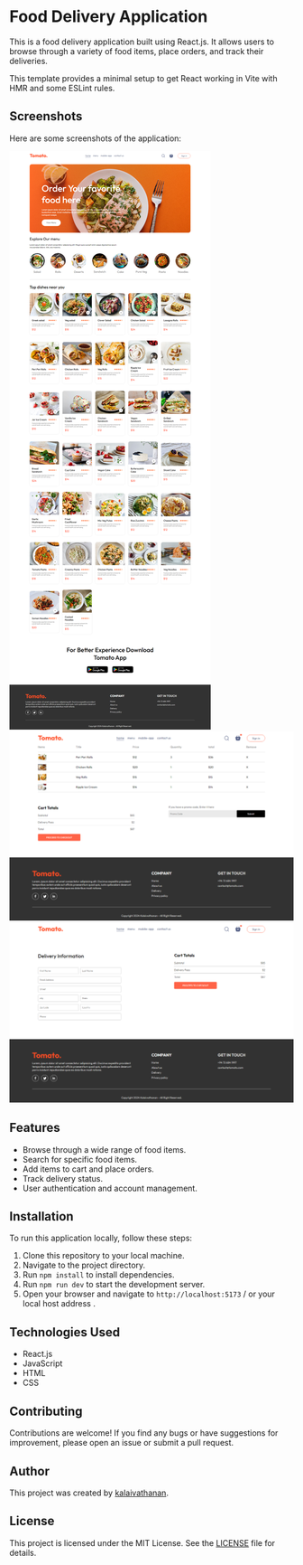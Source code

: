 # Food Delivery Application

This is a food delivery application built using React.js. It allows users to browse through a variety of food items, place orders, and track their deliveries.

This template provides a minimal setup to get React working in Vite with HMR and some ESLint rules.

## Screenshots

Here are some screenshots of the application:

![Screenshot 1](src/assets/homeScreen.png)
![Screenshot 2](src/assets/cartScreen.png)
![Screenshot 3](src/assets/placeOrder.png)

## Features

- Browse through a wide range of food items.
- Search for specific food items.
- Add items to cart and place orders.
- Track delivery status.
- User authentication and account management.

## Installation

To run this application locally, follow these steps:

1. Clone this repository to your local machine.
2. Navigate to the project directory.
3. Run `npm install` to install dependencies.
4. Run `npm run dev` to start the development server.
5. Open your browser and navigate to `http://localhost:5173` / or your local host address .

## Technologies Used

- React.js
- JavaScript
- HTML
- CSS

## Contributing

Contributions are welcome! If you find any bugs or have suggestions for improvement, please open an issue or submit a pull request.

## Author

This project was created by [kalaivathanan](https://github.com/kalaivathanan).


## License

This project is licensed under the MIT License. See the [LICENSE](LICENSE) file for details.